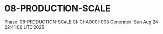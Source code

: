 # 08-PRODUCTION-SCALE
Phase: 08-PRODUCTION-SCALE
CI: CI-AO001-003
Generated: Sun Aug 24 22:41:06 UTC 2025
